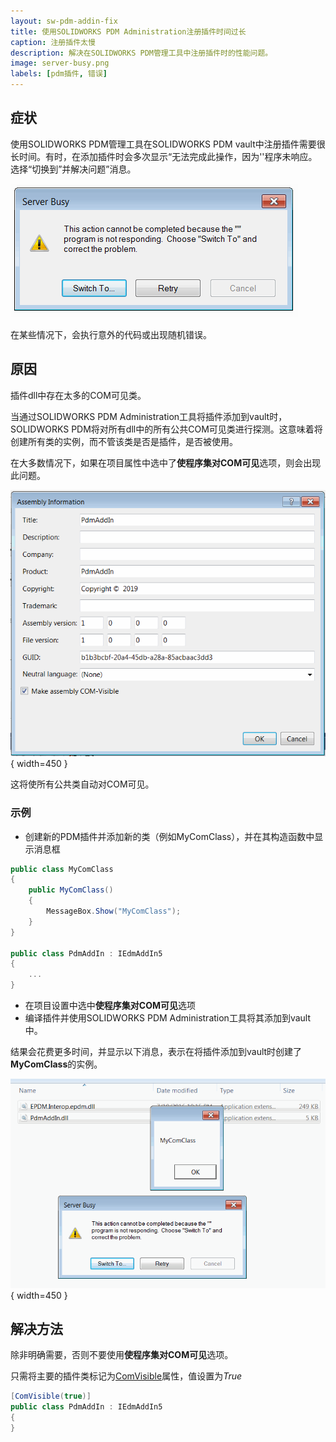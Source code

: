 ```yaml
---
layout: sw-pdm-addin-fix
title: 使用SOLIDWORKS PDM Administration注册插件时间过长
caption: 注册插件太慢
description: 解决在SOLIDWORKS PDM管理工具中注册插件时的性能问题。
image: server-busy.png
labels: [pdm插件, 错误]
---
```

## 症状

使用SOLIDWORKS PDM管理工具在SOLIDWORKS PDM vault中注册插件需要很长时间。有时，在添加插件时会多次显示“无法完成此操作，因为''程序未响应。选择“切换到”并解决问题”消息。

![程序未响应错误](server-busy.png)

在某些情况下，会执行意外的代码或出现随机错误。

## 原因

插件dll中存在太多的COM可见类。

当通过SOLIDWORKS PDM Administration工具将插件添加到vault时，SOLIDWORKS PDM将对所有dll中的所有公共COM可见类进行探测。这意味着将创建所有类的实例，而不管该类是否是插件，是否被使用。

在大多数情况下，如果在项目属性中选中了**使程序集对COM可见**选项，则会出现此问题。

![COM可见程序集](assembly-com-visible.png){ width=450 }

这将使所有公共类自动对COM可见。

### 示例

* 创建新的PDM插件并添加新的类（例如MyComClass），并在其构造函数中显示消息框

~~~cs
public class MyComClass
{
    public MyComClass()
    {
        MessageBox.Show("MyComClass");
    }
}

public class PdmAddIn : IEdmAddIn5
{
    ...
}
~~~

* 在项目设置中选中**使程序集对COM可见**选项
* 编译插件并使用SOLIDWORKS PDM Administration工具将其添加到vault中。

结果会花费更多时间，并显示以下消息，表示在将插件添加到vault时创建了**MyComClass**的实例。

![在注册插件时显示COM可见类中的消息框](message-box.png){ width=450 }

## 解决方法

除非明确需要，否则不要使用**使程序集对COM可见**选项。

只需将主要的插件类标记为[ComVisible](https://docs.microsoft.com/en-us/dotnet/api/system.runtime.interopservices.comvisibleattribute)属性，值设置为*True*

~~~cs
[ComVisible(true)]
public class PdmAddIn : IEdmAddIn5
{
}
~~~